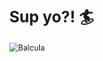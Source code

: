 # Sup yo?! :surfer:

![Balcula](https://www.google.com/url?sa=i&url=https%3A%2F%2Fimgur.com%2Fgallery%2FfNgOrfb&psig=AOvVaw0wt6OyvrB5f2-ZqdNecr3W&ust=1671951386463000&source=images&cd=vfe&ved=0CA8QjRxqFwoTCIDmuK7XkfwCFQAAAAAdAAAAABAD)

<!--
**mjs94080/mjs94080** is a ✨ _special_ ✨ repository because its `README.md` (this file) appears on your GitHub profile.

Here are some ideas to get you started:

- 🔭 I’m currently working on React.
- 🌱 I’m currently learning Software Development.
- 👯 I’m looking to collaborate on fun apps.
- 🤔 I’m looking for help with JavaScript and React.
- 💬 Ask me about your mom.
- 📫 How to reach me: mjs94080@gmail.com
- 😄 Pronouns: Dude.
- ⚡ Fun fact: I use to be homeless.
-->
